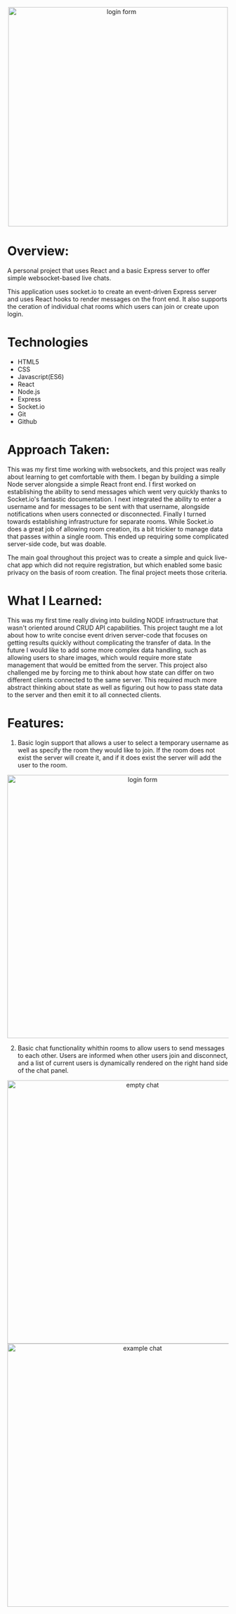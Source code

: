 <p align="center">
<img src='https://i.imgur.com/gBd2ZQN.png' alt='login form' width='500'>
  </p>

<h1> Overview: </h1>

A personal project that uses React and a basic Express server to offer simple websocket-based live chats.

This application uses socket.io to create an event-driven Express server and uses React hooks to render messages on the front end. It also supports the ceration of individual chat rooms which users can join or create upon login. 

<h1>Technologies</h1>

<ul>
  <li> HTML5
  <li> CSS
  <li> Javascript(ES6)
  <li> React
  <li> Node.js
  <li> Express
  <li> Socket.io
  <li> Git
  <li> Github 
</ul>

<h1> Approach Taken: </h1>

This was my first time working with websockets, and this project was really about learning to get comfortable with them. I began by building a simple Node server alongside a simple React front end. I first worked on establishing the ability to send messages which went very quickly thanks to Socket.io's fantastic documentation. I next integrated the ability to enter a username and for messages to be sent with that username, alongside notifications when users connected or disconnected. Finally I turned towards establishing infrastructure for separate rooms. While Socket.io does a great job of allowing room creation, its a bit trickier to manage data that passes within a single room. This ended up requiring some complicated server-side code, but was doable.

The main goal throughout this project was to create a simple and quick live-chat app which did not require registration, but which enabled some basic privacy on the basis of room creation. The final project meets those criteria. 

<h1> What I Learned: </h1>

This was my first time really diving into building NODE infrastructure that wasn't oriented around CRUD API capabilities. This project taught me a lot about how to write concise event driven server-code that focuses on getting results quickly without complicating the transfer of data. In the future I would like to add some more complex data handling, such as allowing users to share images, which would require more state management that would be emitted from the server. This project also challenged me by forcing me to think about how state can differ on two different clients connected to the same server. This required much more abstract thinking about state as well as figuring out how to pass state data to the server and then emit it to all connected clients. 


<h1>Features:</h1>

1. Basic login support that allows a user to select a temporary username as well as specify the room they would like to join. If the room does not exist the server will create it, and if it does exist the server will add the user to the room. 
<p align="center">
<img src='https://i.imgur.com/1I3uWCo.png' alt='login form' width='600'>
  </p>

2. Basic chat functionality whithin rooms to allow users to send messages to each other. Users are informed when other users join and disconnect, and a list of current users is dynamically rendered on the right hand side of the chat panel.

<p align="center">
<img src='https://i.imgur.com/291VUBN.png' alt='empty chat' width='600'>
<img src='https://i.imgur.com/paE3WFf.png' alt='example chat' width='600'>
                                                             </p>
                                                           
